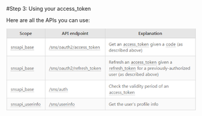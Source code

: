 

#Step 3: Using your access_token

Here are all the APIs you can use:

![](/assets/wechatapi.PNG)



